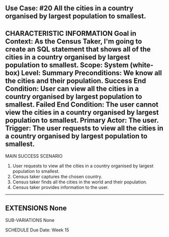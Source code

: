 Use Case: #20 All the cities in a country organised by largest population to smallest.
-------------------------------------------------- 
CHARACTERISTIC INFORMATION
Goal in Context: As the Census Taker, I'm going to create an SQL statement that shows all of the cities in a country organised by largest population to smallest.
Scope: System (white-box)
Level: Summary
Preconditions: We know all the cities and their population.
Success End Condition: User can view all the cities in a country organised by largest population to smallest.
Failed End Condition: The user cannot view the cities in a country organised by largest population to smallest.
Primary Actor: The user.
Trigger: The user requests to view all the cities in a country organised by largest population to smallest.
 ---------------------------------------- 
MAIN SUCCESS SCENARIO 
1. User requests to view all the cities in a country organised by largest population to smallest.
2. Census taker captures the chosen country.
3. Census taker finds all the cities in the world and their population.
4. Census taker provides information to the user.
 ---------------------- 
EXTENSIONS 
None
-------------------- 
SUB-VARIATIONS 
None

SCHEDULE
Due Date: Week 15
